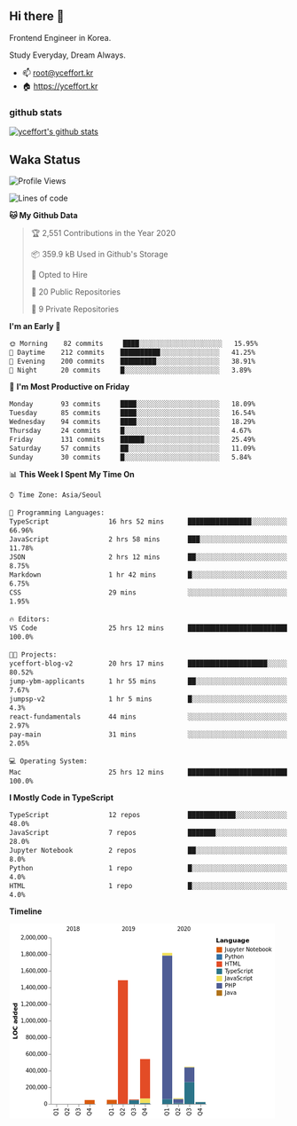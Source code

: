 ## Hi there 👋

<!--
**yceffort/yceffort** is a ✨ _special_ ✨ repository because its `README.md` (this file) appears on your GitHub profile.

Here are some ideas to get you started:

- 🔭 I’m currently working on ...
- 🌱 I’m currently learning ...
- 👯 I’m looking to collaborate on ...
- 🤔 I’m looking for help with ...
- 💬 Ask me about ...
- 📫 How to reach me: ...
- 😄 Pronouns: ...
- ⚡ Fun fact: ...
-->

Frontend Engineer in Korea.

Study Everyday, Dream Always.

- 📫 root@yceffort.kr
- 🏠 https://yceffort.kr

### github stats

[![yceffort's github stats](https://github-readme-stats.vercel.app/api?username=yceffort&count_private=true&show_icons=true&theme=cobalt)](https://github-readme-stats.vercel.app/api?username=yceffort&count_private=true&show_icons=true&theme=cobalt)

## Waka Status

<!--START_SECTION:waka-->
![Profile Views](http://img.shields.io/badge/Profile%20Views-9-blue)

![Lines of code](https://img.shields.io/badge/From%20Hello%20World%20I%27ve%20Written-4.2%20million%20lines%20of%20code-blue)

**🐱 My Github Data** 

> 🏆 2,551 Contributions in the Year 2020
 > 
> 📦 359.9 kB Used in Github's Storage 
 > 
> 💼 Opted to Hire
 > 
> 📜 20 Public Repositories
 > 
> 🔑 9 Private Repositories 

**I'm an Early 🐤** 

```text
🌞 Morning    82 commits     ████░░░░░░░░░░░░░░░░░░░░░   15.95% 
🌆 Daytime    212 commits    ██████████░░░░░░░░░░░░░░░   41.25% 
🌃 Evening    200 commits    █████████░░░░░░░░░░░░░░░░   38.91% 
🌙 Night      20 commits     █░░░░░░░░░░░░░░░░░░░░░░░░   3.89%

```
📅 **I'm Most Productive on Friday** 

```text
Monday       93 commits     ████░░░░░░░░░░░░░░░░░░░░░   18.09% 
Tuesday      85 commits     ████░░░░░░░░░░░░░░░░░░░░░   16.54% 
Wednesday    94 commits     ████░░░░░░░░░░░░░░░░░░░░░   18.29% 
Thursday     24 commits     █░░░░░░░░░░░░░░░░░░░░░░░░   4.67% 
Friday       131 commits    ██████░░░░░░░░░░░░░░░░░░░   25.49% 
Saturday     57 commits     ██░░░░░░░░░░░░░░░░░░░░░░░   11.09% 
Sunday       30 commits     █░░░░░░░░░░░░░░░░░░░░░░░░   5.84%

```


📊 **This Week I Spent My Time On** 

```text
⌚︎ Time Zone: Asia/Seoul

💬 Programming Languages: 
TypeScript               16 hrs 52 mins      ████████████████░░░░░░░░░   66.96% 
JavaScript               2 hrs 58 mins       ███░░░░░░░░░░░░░░░░░░░░░░   11.78% 
JSON                     2 hrs 12 mins       ██░░░░░░░░░░░░░░░░░░░░░░░   8.75% 
Markdown                 1 hr 42 mins        █░░░░░░░░░░░░░░░░░░░░░░░░   6.75% 
CSS                      29 mins             ░░░░░░░░░░░░░░░░░░░░░░░░░   1.95%

🔥 Editors: 
VS Code                  25 hrs 12 mins      █████████████████████████   100.0%

🐱‍💻 Projects: 
yceffort-blog-v2         20 hrs 17 mins      ████████████████████░░░░░   80.52% 
jump-ybm-applicants      1 hr 55 mins        ██░░░░░░░░░░░░░░░░░░░░░░░   7.67% 
jumpsp-v2                1 hr 5 mins         █░░░░░░░░░░░░░░░░░░░░░░░░   4.3% 
react-fundamentals       44 mins             ░░░░░░░░░░░░░░░░░░░░░░░░░   2.97% 
pay-main                 31 mins             ░░░░░░░░░░░░░░░░░░░░░░░░░   2.05%

💻 Operating System: 
Mac                      25 hrs 12 mins      █████████████████████████   100.0%

```

**I Mostly Code in TypeScript** 

```text
TypeScript               12 repos            ████████████░░░░░░░░░░░░░   48.0% 
JavaScript               7 repos             ███████░░░░░░░░░░░░░░░░░░   28.0% 
Jupyter Notebook         2 repos             ██░░░░░░░░░░░░░░░░░░░░░░░   8.0% 
Python                   1 repo              █░░░░░░░░░░░░░░░░░░░░░░░░   4.0% 
HTML                     1 repo              █░░░░░░░░░░░░░░░░░░░░░░░░   4.0%

```


**Timeline**

![Chart not found](https://github.com/yceffort/yceffort/blob/master/charts/bar_graph.png) 


<!--END_SECTION:waka-->
